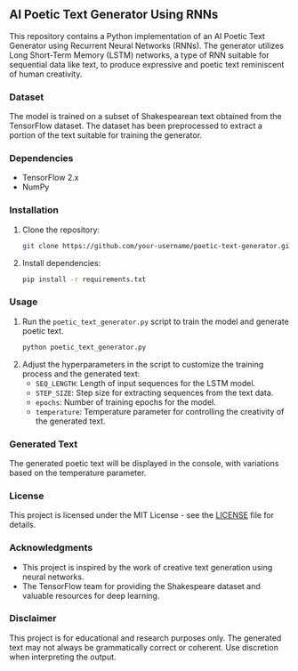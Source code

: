## AI Poetic Text Generator Using RNNs

This repository contains a Python implementation of an AI Poetic Text Generator using Recurrent Neural Networks (RNNs). The generator utilizes Long Short-Term Memory (LSTM) networks, a type of RNN suitable for sequential data like text, to produce expressive and poetic text reminiscent of human creativity.

### Dataset
The model is trained on a subset of Shakespearean text obtained from the TensorFlow dataset. The dataset has been preprocessed to extract a portion of the text suitable for training the generator.

### Dependencies
- TensorFlow 2.x
- NumPy

### Installation
1. Clone the repository:
   ```bash
   git clone https://github.com/your-username/poetic-text-generator.git
   ```
2. Install dependencies:
   ```bash
   pip install -r requirements.txt
   ```

### Usage
1. Run the `poetic_text_generator.py` script to train the model and generate poetic text.
   ```bash
   python poetic_text_generator.py
   ```
2. Adjust the hyperparameters in the script to customize the training process and the generated text:
   - `SEQ_LENGTH`: Length of input sequences for the LSTM model.
   - `STEP_SIZE`: Step size for extracting sequences from the text data.
   - `epochs`: Number of training epochs for the model.
   - `temperature`: Temperature parameter for controlling the creativity of the generated text.

### Generated Text
The generated poetic text will be displayed in the console, with variations based on the temperature parameter.

### License
This project is licensed under the MIT License - see the [LICENSE](LICENSE) file for details.

### Acknowledgments
- This project is inspired by the work of creative text generation using neural networks.
- The TensorFlow team for providing the Shakespeare dataset and valuable resources for deep learning.

### Disclaimer
This project is for educational and research purposes only. The generated text may not always be grammatically correct or coherent. Use discretion when interpreting the output.
